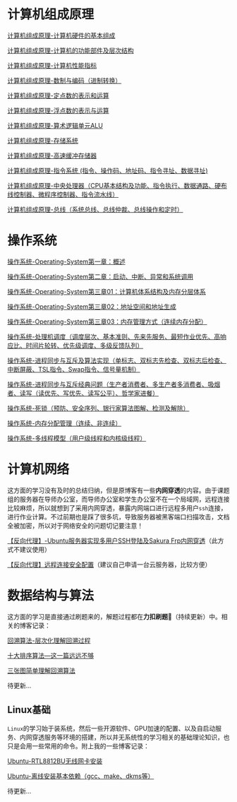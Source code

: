 # 计算机组成原理

[计算机组成原理-计算机硬件的基本组成](https://yuanbaoqiang.blog.csdn.net/article/details/110351821)

[计算机组成原理-计算机的功能部件及层次结构](https://yuanbaoqiang.blog.csdn.net/article/details/110499195)

[计算机组成原理-计算机性能指标](https://yuanbaoqiang.blog.csdn.net/article/details/110684216)

[计算机组成原理-数制与编码（进制转换）](https://yuanbaoqiang.blog.csdn.net/article/details/110693683)

[计算机组成原理-定点数的表示和运算](https://blog.csdn.net/qyb19970829/category_10620238.html)

[计算机组成原理-浮点数的表示与运算](https://yuanbaoqiang.blog.csdn.net/article/details/111403293)

[计算机组成原理-算术逻辑单元ALU](https://yuanbaoqiang.blog.csdn.net/article/details/111411183)

[计算机组成原理-存储系统](https://yuanbaoqiang.blog.csdn.net/article/details/111566360)

[计算机组成原理-高速缓冲存储器](https://yuanbaoqiang.blog.csdn.net/article/details/111641400)

[计算机组成原理-指令系统 (指令、操作码、地址码、指令寻址、数据寻址)](https://yuanbaoqiang.blog.csdn.net/article/details/111874663)

[计算机组成原理-中央处理器（CPU基本结构及功能、指令执行、数据通路、硬布线控制器、微程序控制器、指令流水线）](https://yuanbaoqiang.blog.csdn.net/article/details/112133284)

[计算机组成原理-总线（系统总线、总线仲裁、总线操作和定时）](https://yuanbaoqiang.blog.csdn.net/article/details/112186191)

# 操作系统

[操作系统-Operating-System第一章：概述](https://yuanbaoqiang.blog.csdn.net/article/details/109017799)

[操作系统-Operating-System第二章：启动、中断、异常和系统调用](https://yuanbaoqiang.blog.csdn.net/article/details/109059898)

[操作系统-Operating-System第三章01：计算机体系结构及内存分层体系](https://yuanbaoqiang.blog.csdn.net/article/details/109150624)

[操作系统-Operating-System第三章02：地址空间和地址生成](https://yuanbaoqiang.blog.csdn.net/article/details/109207749)

[操作系统-Operating-System第三章03：内存管理方式（连续内存分配）](https://yuanbaoqiang.blog.csdn.net/article/details/109271038)

[操作系统-处理机调度（调度层次、基本准则、先来先服务、最短作业优先、高响应比、时间片轮转、优先级调度、多级反馈队列）](https://yuanbaoqiang.blog.csdn.net/article/details/112441513)

[操作系统-进程同步与互斥及算法实现（单标志、双标志先检查、双标志后检查、中断屏蔽、TSL指令、Swap指令、信号量机制）](https://yuanbaoqiang.blog.csdn.net/article/details/112535290)

[操作系统-进程同步与互斥经典问题（生产者消费者、多生产者多消费者、吸烟者、读写（读优先、写优先、读写公平）、哲学家进餐）](https://yuanbaoqiang.blog.csdn.net/article/details/112665552)

[操作系统-死锁（预防、安全序列、银行家算法图解、检测及解除）](https://yuanbaoqiang.blog.csdn.net/article/details/112756029)

[操作系统-内存分配管理（连续、非连续）](https://yuanbaoqiang.blog.csdn.net/article/details/113104397)

[操作系统-多线程模型（用户级线程和内核级线程）](https://yuanbaoqiang.blog.csdn.net/article/details/113621043)

# 计算机网络

这方面的学习没有及时的总结归纳，但是原博客有一些**内网穿透**的内容。由于课题组的服务器在导师办公室，而导师办公室和学生办公室不在一个局域网，远程连接比较麻烦，所以就想到了采用内网穿透，暴露内网端口进行远程多用户`ssh`连接，进行作业计算。不过前期也是踩了很多坑，导致服务器被黑客端口扫描攻击，文档全被加密，所以对于网络安全的问题切记要注意！

[【反向代理】-Ubuntu服务器实现多用户SSH登陆及Sakura Frp内网穿透](https://yuanbaoqiang.blog.csdn.net/article/details/109598305)（此方式不建议使用）

[【反向代理】远程连接安全配置](https://www.jianguoyun.com/p/DT9AUJMQv86nCBjpodUD)（建议自己申请一台云服务器，比较方便）

# 数据结构与算法

这方面的学习是直接通过刷题来的，解题过程都在**力扣刷题📂**（持续更新）中。相关的博客记录：

[回溯算法-层次化理解回溯过程](https://yuanbaoqiang.blog.csdn.net/article/details/113727380)

[十大排序算法—这一篇远远不够](https://yuanbaoqiang.blog.csdn.net/article/details/112971465)

[三张图简单理解回溯算法](https://yuanbaoqiang.blog.csdn.net/article/details/113665450)

待更新...

## Linux基础

`Linux`的学习始于装系统，然后一些开源软件、GPU加速的配置、以及自启动服务、内网穿透服务等环境的搭建，所以并无系统性的学习相关的基础理论知识，也只是会用一些常用的命令。附上我的一些博客记录：

[Ubuntu-RTL8812BU无线网卡安装]()

[Ubuntu-离线安装基本依赖（gcc、make、dkms等）](https://yuanbaoqiang.blog.csdn.net/article/details/109596767)

待更新...